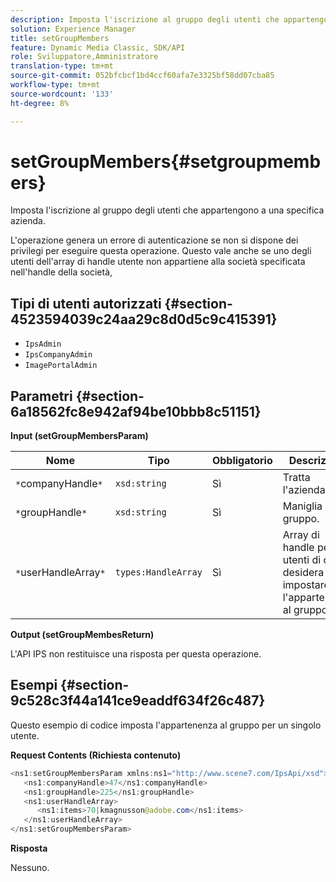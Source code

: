 ```yaml
---
description: Imposta l'iscrizione al gruppo degli utenti che appartengono a una specifica azienda.
solution: Experience Manager
title: setGroupMembers
feature: Dynamic Media Classic, SDK/API
role: Sviluppatore,Amministratore
translation-type: tm+mt
source-git-commit: 052bfcbcf1bd4ccf60afa7e3325bf58dd07cba85
workflow-type: tm+mt
source-wordcount: '133'
ht-degree: 8%

---
```



# setGroupMembers{#setgroupmembers}

Imposta l&#39;iscrizione al gruppo degli utenti che appartengono a una specifica azienda.

L&#39;operazione genera un errore di autenticazione se non si dispone dei privilegi per eseguire questa operazione. Questo vale anche se uno degli utenti dell&#39;array di handle utente non appartiene alla società specificata nell&#39;handle della società,

## Tipi di utenti autorizzati {#section-4523594039c24aa29c8d0d5c9c415391}

* `IpsAdmin`
* `IpsCompanyAdmin`
* `ImagePortalAdmin`

## Parametri {#section-6a18562fc8e942af94be10bbb8c51151}

**Input (setGroupMembersParam)**

| Nome | Tipo | Obbligatorio | Descrizione |
|---|---|---|---|
| `*`companyHandle`*` | `xsd:string` | Sì | Tratta l&#39;azienda. |
| `*`groupHandle`*` | `xsd:string` | Sì | Maniglia di gruppo. |
| `*`userHandleArray`*` | `types:HandleArray` | Sì | Array di handle per gli utenti di cui si desidera impostare l&#39;appartenenza al gruppo. |

**Output (setGroupMembesReturn)**

L&#39;API IPS non restituisce una risposta per questa operazione.

## Esempi {#section-9c528c3f44a141ce9eaddf634f26c487}

Questo esempio di codice imposta l&#39;appartenenza al gruppo per un singolo utente.

**Request Contents (Richiesta contenuto)**

```java
<ns1:setGroupMembersParam xmlns:ns1="http://www.scene7.com/IpsApi/xsd">
   <ns1:companyHandle>47</ns1:companyHandle>
   <ns1:groupHandle>225</ns1:groupHandle>
   <ns1:userHandleArray>
      <ns1:items>70|kmagnusson@adobe.com</ns1:items>
   </ns1:userHandleArray>
</ns1:setGroupMembersParam>
```

**Risposta**

Nessuno.
